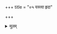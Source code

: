 +++
title = "०५ यस्त्वा हृदा"

+++
<details><summary>मूलम्</summary>

यस्त्वा॑ हृ॒दा की॒रिणा॒ +++(=स्तत्रिणा)+++ मन्य॑मा॒नो  
ऽम॑र्त्यं॒ मर्त्यो॒ जोह॑वीमि ।  
जात॑वेदो॒ यशो॑ अ॒स्मासु॑ धेहि  
प्र॒जाभि॑रग्ने अमृत॒त्वम॑श्याम् ॥
</details>

<div class="js_include" url="/vedAH_Rk/shAkalam/saMhitA/sarvASh_TIkAH/05/004/10_yastvA_hRdA.md"  newLevelForH1="5" includeTitle="false"> </div>  
